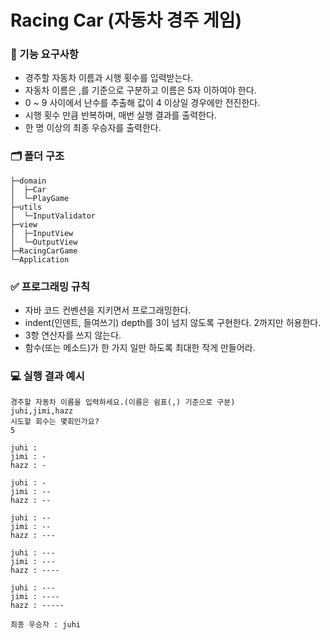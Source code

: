 # Racing Car (자동차 경주 게임)
### 📝 기능 요구사항 
- 경주할 자동차 이름과 시행 횟수를 입력받는다.
- 자동차 이름은 ,를 기준으로 구분하고 이름은 5자 이하여야 한다. 
- 0 ~ 9 사이에서 난수를 추출해 값이 4 이상일 경우에만 전진한다.
- 시행 횟수 만큼 반복하며, 매번 실행 결과를 출력한다. 
- 한 명 이상의 최종 우승자를 출력한다. 

### 🗂 폴더 구조
```
├─domain
│  ├─Car
│  └─PlayGame
├─utils
│  └─InputValidator
├─view
│  ├─InputView
│  └─OutputView
├─RacingCarGame
└─Application
```
### ✅ 프로그래밍 규칙
- 자바 코드 컨벤션을 지키면서 프로그래밍한다.
- indent(인덴트, 들여쓰기) depth를 3이 넘지 않도록 구현한다. 2까지만 허용한다.
- 3항 연산자를 쓰지 않는다.
- 함수(또는 메소드)가 한 가지 일만 하도록 최대한 작게 만들어라.

### 💻 실행 결과 예시
```
경주할 자동차 이름을 입력하세요.(이름은 쉼표(,) 기준으로 구분)
juhi,jimi,hazz
시도할 회수는 몇회인가요?
5

juhi : 
jimi : -
hazz : -

juhi : -
jimi : --
hazz : --

juhi : --
jimi : --
hazz : ---

juhi : ---
jimi : ---
hazz : ----

juhi : ---
jimi : ----
hazz : -----

최종 우승자 : juhi
```
